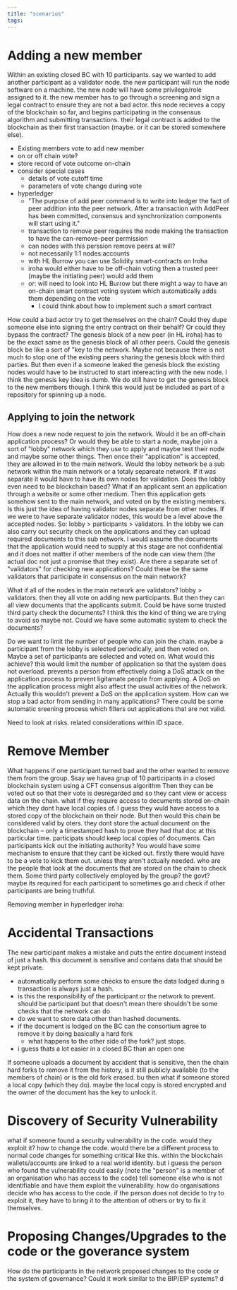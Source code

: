 ```yaml
---
title: "scenarios"
tags: 
---
```

# Adding a new member
Within an existing closed BC with 10 participants. say we wanted to add another participant as a validator node. the new participant will run the node software on a machine. the new node will have some privilege/role assigned to it. the new member has to go through a screening and sign a legal contract to ensure they are not a bad actor. this node recieves a copy of the blockchain so far, and begins participating in the consensus algorithm and submitting transactions. their legal contract is added to the blockchain as their first transaction (maybe. or it can be stored somewhere else). 

- Existing members vote to add new member
- on or off chain vote?
- store record of vote outcome on-chain
- consider special cases
	- details of vote cutoff time
	- parameters of vote change during vote
- hyperledger
	- "The purpose of add peer command is to write into ledger the fact of peer addition into the peer network. After a transaction with AddPeer has been committed, consensus and synchronization components will start using it."
	- transaction to remove peer requires the node making the transaction to have the can-remove-peer permission
	- can nodes with this perssion remove peers at will?
	- not necessarily 1:1 nodes:accounts
	- with HL Burrow you can use Solidity smart-contracts on Iroha
	- iroha would either have to be off-chain voting then a trusted peer (maybe the initiating peer) would add them
	- or: will need to look into HL Burrow but there might a way to have an on-chain smart contract voting system which automatically adds them depending on the vote
		- I could think about how to implement such a smart contract

How could a bad actor try to get themselves on the chain? Could they dupe someone else into signing the entry contract on their behalf? Or could they bypass the contract? The genesis block of a new peer (in HL iroha) has to be the exact same as the genesis block of all other peers. Could the genesis block be like a sort of "key to the network. Maybe not because there is not much to stop one of the existing peers sharing the genesis block with third parties. But then even if a someone leaked the genesis block the existing nodes would have to be instructed to start intereacting with the new node. I think the genesis key idea is dumb. We do still have to get the genesis block to the new members though. I think this would just be included as part of a repository for spinning up a node. 

## Applying to join the network
How does a new node request to join the network. Would it be an off-chain application process? Or would they be able to start a node, maybe join a sort of "lobby" network which they use to apply and maybe test their node and maybe some other things. Then once their "application" is accepted, they are allowed in to the main network. Would the lobby network be a sub network within the main network or a totaly separeate network. If it was separate it would have to have its own nodes for vaildation. Does the lobby even need to be blockchain based? What if an applicant sent an application through a website or some other medium. Then this application gets somehow sent to the main network, and voted on by the existing members. Is this just the idea of having validator nodes separate from other nodes. If we were to have separate validator nodes, this would be a level above the accepted nodes. So: lobby > participants > validators. In the lobby we can also carry out security check on the applications and they can upload required documents to this sub network. I would assume the documents that the application would need to supply at this stage are not confidential and it does not matter if other members of the node can view them (the actual doc not just a promise that they exist). Are there a separate set of "validators" for checking new applications? Could these be the same validators that participate in consensus on the main network? 

What if all of the nodes in the main network are validators? lobby > validators. then they all vote on adding new participants. But then they can all view documents that the applicants submit. Could be have some trusted third party check the documents? I think this the kind of thing we are trying to avoid so maybe not. Could we have some automatic system to check the documents?

Do we want to limit the number of people who can join the chain. maybe a participant from the lobby is selected periodically, and then voted on. Maybe a set of participants are selected and voted on. What would this achieve? this would limit the number of application so that the system does not overload. prevents a person from effectively doing a DoS attack on the application process to prevent ligitamate people from applying. A DoS on the application process might also affect the usual activities of the network. Actually this wouldn't prevent a DoS on the application system. How can we stop a bad actor from sending in many applications? There could be some automatic sreening process which filters out applications that are not valid.  

Need to look at risks. related considerations within ID space.

# Remove Member
What happens if one participant turned bad and the other wanted to remove them from the group. Ssay we havea grup of 10 participants in a closed blockchain system using a CFT consensus algorithm Then they can be voted out so that their vote is desregarded and so they cant view or access data on the chain. what if they require access to decuments stored on-chain which they dont have local copies of. I guess they wuld have access to a stored copy of the blockchain on their node. But then would this chain be considered valid by oters. they dont store the actual document on the blockchain – only a timestamped hash to prove they had that doc at this particular time. participats should keep local copies of documents. Can participants kick out the initiating authority? You would have some mechanism to ensure that they cant be kicked out. firstly there would have to be a vote to kick them out. unless they aren't actually needed. who are the people that look at the documents that are stored on the chain to check them. Some third party collectively employed by the group? the govt? maybe its required for each participant to sometimes go and check if other participants are being truthful.

Removing member in hyperledger iroha: 


# Accidental Transactions
The new participant makes a mistake and puts the entire document instead of just a hash. this document is sensitive and contains data that should be kept private. 
 - automatically perform some checks to ensure the data lodged during a transaction is always just a hash.
 - is this the responsibility of the participant or the network to prevent. should be participant but that doesn't mean there shouldn't be some checks that the network can do 
 - do we want to store data other than hashed documents.
 - if the document is lodged on the BC can the consortium agree to remove it by doing basically a hard fork
	 - what happens to the other side of the fork? just stops. 
 - i guess thats a lot easier in a closed BC than an open one

If someone uploads a document by accident that is sensitive, then the chain hard forks to remove it from the history, is it still publicly available (to the members of chain) or is the old fork erased. bu then what if someone stored a local copy (which they do). maybe the local copy is stored encrypted and the owner of the document has the key to unlock it.

# Discovery of Security Vulnerability
what if someone found a security vulnerability in the code. would they exploit it? how to change the code. would there be a different process to normal code changes for something critical like this. within the blockchain wallets/accounts are linked to a real world identity. but i guess the person who found the vulnerability could easily (note the "person" is a member of an organisation who has access to the code) tell someone else who is not identifiable and have them exploit the vulnerability. how do organisations decide who has access to the code. if the person does not decide to try to exploit it, they have to bring it to the attention of others or try to fix it themselves. 

# Proposing Changes/Upgrades to the code or the goverance system
How do the participants in the network proposed changes to the code or the system of governance? Could it work similar to the BIP/EIP systems? d